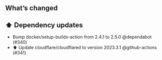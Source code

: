 ## What’s changed
## ⬆️ Dependency updates

- Bump docker/setup-buildx-action from 2.4.1 to 2.5.0 @dependabot (#340)
- ⬆️ Update cloudflare/cloudflared to version 2023.3.1 @github-actions (#341)
